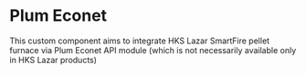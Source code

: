 # Plum Econet

This custom component aims to integrate HKS Lazar SmartFire pellet furnace via Plum Econet API module (which is not necessarily available only in HKS Lazar products)
